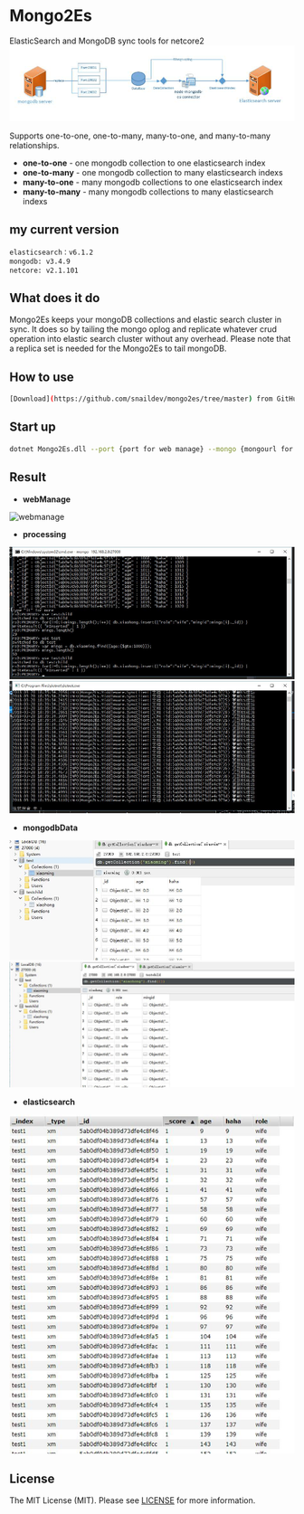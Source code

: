 # Mongo2Es

ElasticSearch and MongoDB sync tools for netcore2
![structure]

Supports one-to-one, one-to-many, many-to-one, and many-to-many relationships.

- **one-to-one** - one mongodb collection to one elasticsearch index
- **one-to-many** - one mongodb collection to many elasticsearch indexs
- **many-to-one** - many mongodb collections to one elasticsearch index
- **many-to-many** - many mongodb collections to many elasticsearch indexs

## my current version

    elasticsearch：v6.1.2
    mongodb: v3.4.9
    netcore: v2.1.101

## What does it do

Mongo2Es keeps your mongoDB collections and elastic search cluster in sync. It does so by tailing the mongo oplog and replicate whatever crud operation into elastic search cluster without any overhead. Please note that a replica set is needed for the Mongo2Es to tail mongoDB.

## How to use

```bash
[Download](https://github.com/snaildev/mongo2es/tree/master) from GitHub
```

## Start up

```bash
dotnet Mongo2Es.dll --port {port for web manage} --mongo {mongourl for config}
```

## Result
- **webManage**

![webmanage]

- **processing**

![process1]
![process2]


- **mongodbData**

![mongodb1]
![mongodb2]

- **elasticsearch**

![elasticsearch]


## License

The MIT License (MIT). Please see [LICENSE](LICENSE) for more information.

[structure]:./img/structure.jpg "structure"

[webmanage]:./img/webmanage.jpg "webmanage"

[mongodb1]:./img/mongodb1.jpg "mongodb1"

[mongodb2]:./img/mongodb2.jpg "mongodb2"

[elasticsearch]:./img/elasticsearch.jpg "elasticsearch"

[process1]:./img/process1.jpg "process1"

[process2]:./img/process2.jpg "process2"